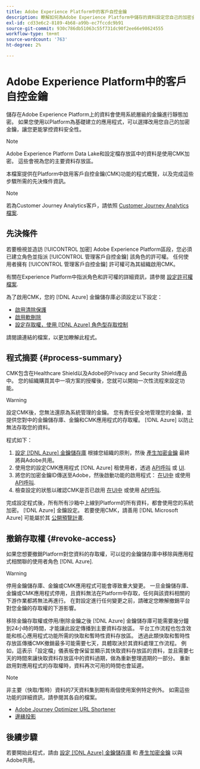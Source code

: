 ```yaml
---
title: Adobe Experience Platform中的客戶自控金鑰
description: 瞭解如何為Adobe Experience Platform中儲存的資料設定您自己的加密金鑰。
exl-id: cd33e6c2-8189-4b68-a99b-ec7fccdc9b91
source-git-commit: 930c786db51063c55f731dc90f2ee66e98624555
workflow-type: tm+mt
source-wordcount: '763'
ht-degree: 2%

---
```


# Adobe Experience Platform中的客戶自控金鑰

儲存在Adobe Experience Platform上的資料會使用系統層級的金鑰進行靜態加密。 如果您使用以Platform為基礎建立的應用程式，可以選擇改用您自己的加密金鑰，讓您更能掌控資料安全性。

>[!NOTE]
>
>Adobe Experience Platform Data Lake和設定檔存放區中的資料是使用CMK加密。 這些會視為您的主要資料存放區。

本檔案提供在Platform中啟用客戶自控金鑰(CMK)功能的程式概覽，以及完成這些步驟所需的先決條件資訊。

>[!NOTE]
>
>若為Customer Journey Analytics客戶，請依照 [Customer Journey Analytics檔案](https://experienceleague.adobe.com/docs/analytics-platform/using/cja-privacy/cmk.html?lang=en).

## 先決條件

若要檢視並造訪 [!UICONTROL 加密] Adobe Experience Platform區段，您必須已建立角色並指派 [!UICONTROL 管理客戶自控金鑰] 該角色的許可權。 任何使用者擁有 [!UICONTROL 管理客戶自控金鑰] 許可權可為其組織啟用CMK。

有關在Experience Platform中指派角色和許可權的詳細資訊，請參閱 [設定許可權檔案](https://experienceleague.adobe.com/docs/platform-learn/getting-started-for-data-architects-and-data-engineers/configure-permissions.html).

為了啟用CMK，您的 [!DNL Azure] 金鑰儲存庫必須設定以下設定：

* [啟用清除保護](https://learn.microsoft.com/en-us/azure/key-vault/general/soft-delete-overview#purge-protection)
* [啟用軟刪除](https://learn.microsoft.com/en-us/azure/key-vault/general/soft-delete-overview)
* [設定存取權，使用 [!DNL Azure] 角色型存取控制](https://learn.microsoft.com/en-us/azure/role-based-access-control/)

請閱讀連結的檔案，以更加瞭解此程式。

## 程式摘要 {#process-summary}

CMK包含在Healthcare Shield以及Adobe的Privacy and Security Shield產品中。 您的組織購買其中一項方案的授權後，您就可以開始一次性流程來設定功能。

>[!WARNING]
>
>設定CMK後，您無法還原為系統管理的金鑰。 您有責任安全地管理您的金鑰，並提供您對中的金鑰儲存庫、金鑰和CMK應用程式的存取權。 [!DNL Azure] 以防止無法存取您的資料。

程式如下：

1. [設定 [!DNL Azure] 金鑰儲存庫](./azure-key-vault-config.md) 根據您組織的原則，然後 [產生加密金鑰](./azure-key-vault-config.md#generate-a-key) 最終將與Adobe共用。
1. 使用您的設定CMK應用程式 [!DNL Azure] 租使用者，透過 [API呼叫](./api-set-up.md#register-app) 或 [UI](./ui-set-up.md#register-app).
1. 將您的加密金鑰ID傳送至Adobe，然後啟動功能的啟用程式： [在UI中](./ui-set-up.md#send-to-adobe) 或使用 [API呼叫](./api-set-up.md#send-to-adobe).
1. 檢查設定的狀態以確認CMK是否已啟用 [在UI中](./ui-set-up.md#check-status) 或使用 [API呼叫](./api-set-up.md#check-status).

完成設定程式後，所有所有沙箱中上線到Platform的所有資料，都會使用您的系統加密。 [!DNL Azure] 金鑰設定。 若要使用CMK，請善用 [!DNL Microsoft Azure] 可能屬於其 [公開預覽計畫](https://azure.microsoft.com/en-ca/support/legal/preview-supplemental-terms/).

## 撤銷存取權 {#revoke-access}

如果您想要撤銷Platform對您資料的存取權，可以從的金鑰儲存庫中移除與應用程式相關聯的使用者角色 [!DNL Azure].

>[!WARNING]
>
>停用金鑰儲存庫、金鑰或CMK應用程式可能會導致重大變更。 一旦金鑰儲存庫、金鑰或CMK應用程式停用，且資料無法在Platform中存取，任何與該資料相關的下游作業都將無法再進行。 在對設定進行任何變更之前，請確定您瞭解撤銷平台對您金鑰的存取權的下游影響。

移除金鑰存取權或停用/刪除金鑰之後 [!DNL Azure] 金鑰儲存庫可能需要幾分鐘到24小時的時間，才能讓此設定傳播到主要資料存放區。 平台工作流程也包含效能和核心應用程式功能所需的快取和暫時性資料存放區。 透過此類快取和暫時性存放區傳播CMK撤銷最多可能需要七天，具體取決於其資料處理工作流程。 例如，這表示「設定檔」儀表板會保留並顯示其快取資料存放區的資料，並且需要七天的時間來讓快取資料存放區中的資料過期，做為重新整理週期的一部分。 重新啟用對應用程式的存取權時，資料再次可用的時間也會延遲。

>[!NOTE]
>
>非主要（快取/暫時）資料的7天資料集到期有兩個使用案例特定例外。 如需這些功能的詳細資訊，請參閱其各自的檔案。<ul><li>[Adobe Journey Optimizer URL Shortener](https://experienceleague.adobe.com/docs/journey-optimizer/using/sms/sms-configuration.html?lang=zh-Hant#message-preset-sms)</li><li>[邊緣投影](https://experienceleague.adobe.com/docs/experience-platform/profile/home.html#edge-projections)</li></ul>

## 後續步驟

若要開始此程式，請由 [設定 [!DNL Azure] 金鑰儲存庫](./azure-key-vault-config.md) 和 [產生加密金鑰](./azure-key-vault-config.md#generate-a-key) 以與Adobe共用。
